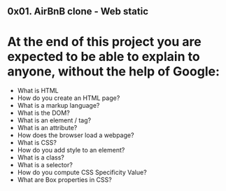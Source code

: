 ## 0x01. AirBnB clone - Web static
# At the end of this project you are expected to be able to explain to anyone, without the help of Google:

- What is HTML
- How do you create an HTML page?
- What is a markup language?
- What is the DOM?
- What is an element / tag?
- What is an attribute?
- How does the browser load a webpage?
- What is CSS?
- How do you add style to an element?
- What is a class?
- What is a selector?
- How do you compute CSS Specificity Value?
- What are Box properties in CSS?
